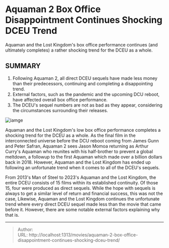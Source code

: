 # Aquaman 2 Box Office Disappointment Continues Shocking DCEU Trend


Aquaman and the Lost Kingdom&#39;s box office performance continues (and ultimately completes) a rather shocking trend for the DCEU as a whole.

## SUMMARY

1. Following Aquaman 2, all direct DCEU sequels have made less money than their predecessors, continuing and completing a disappointing trend.
2.  External factors, such as the pandemic and the upcoming DCU reboot, have affected overall box office performance.
3.  The DCEU&#39;s sequel numbers are not as bad as they appear, considering the circumstances surrounding their releases.

![iamge](https://cdn.jsdelivr.net/gh/marykeil/picgolib/image202401111901619.png)



Aquaman and the Lost Kingdom&#39;s low box office performance completes a shocking trend for the DCEU as a whole. As the final film in the interconnected universe before the DCU reboot coming from James Gunn and Peter Safran, Aquaman 2 sees Jason Momoa returning as Arthur Curry&#39;s Aquaman who reunites with his half-brother to prevent a global meltdown, a followup to the first Aquaman which made over a billion dollars back in 2018. However, Aquaman and the Lost Kingdom has ended up following an unfortunate trend when it comes to all of the DCEU&#39;s sequels.

From 2013&#39;s Man of Steel to 2023&#39;s Aquaman and the Lost Kingdom, the entire DCEU consists of 15 films within its established continuity. Of those 15, four were produced as direct sequels. While the hope with sequels is always to get a similar level of return and financial success, this was not the case, Likewise, Aquaman and the Lost Kingdom continues the unfortunate trend where every direct DCEU sequel made less than the movie that came before it. However, there are some notable external factors explaining why that is.


---

> Author:   
> URL: http://localhost:1313/movies/aquaman-2-box-office-disappointment-continues-shocking-dceu-trend/  

